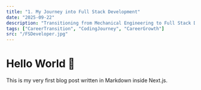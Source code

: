 ```yaml
---
title: "1. My Journey into Full Stack Development"
date: "2025-09-22"
description: "Transitioning from Mechanical Engineering to Full Stack Development wasn’t easy, but it was the best decision of my career. I started with Java Full Stack training, later explored MERN stack, and slowly built confidence through small projects."
tags: ["CareerTransition", "CodingJourney", "CareerGrowth"]
src: "/FSDeveloper.jpg"
---
```


# Hello World 🚀

This is my very first blog post written in Markdown inside Next.js.
